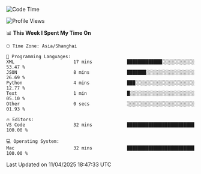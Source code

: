 <!--START_SECTION:waka-->
![Code Time](http://img.shields.io/badge/Code%20Time-546%20hrs%2031%20mins-blue)

![Profile Views](http://img.shields.io/badge/Profile%20Views-0-blue)

📊 **This Week I Spent My Time On** 

```text
🕑︎ Time Zone: Asia/Shanghai

💬 Programming Languages: 
XML                      17 mins             █████████████░░░░░░░░░░░░   53.47 % 
JSON                     8 mins              ███████░░░░░░░░░░░░░░░░░░   26.69 % 
Python                   4 mins              ███░░░░░░░░░░░░░░░░░░░░░░   12.77 % 
Text                     1 min               █░░░░░░░░░░░░░░░░░░░░░░░░   05.10 % 
Other                    0 secs              ░░░░░░░░░░░░░░░░░░░░░░░░░   01.93 % 

🔥 Editors: 
VS Code                  32 mins             █████████████████████████   100.00 % 

💻 Operating System: 
Mac                      32 mins             █████████████████████████   100.00 % 
```


 Last Updated on 11/04/2025 18:47:33 UTC
<!--END_SECTION:waka-->
